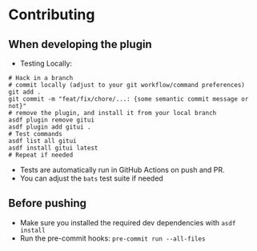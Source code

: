 # Contributing

## When developing the plugin

- Testing Locally:

```shell
# Hack in a branch
# commit locally (adjust to your git workflow/command preferences)
git add .
git commit -m "feat/fix/chore/...: {some semantic commit message or not}"
# remove the plugin, and install it from your local branch
asdf plugin remove gitui
asdf plugin add gitui .
# Test commands
asdf list all gitui
asdf install gitui latest
# Repeat if needed
```

- Tests are automatically run in GitHub Actions on push and PR.
- You can adjust the `bats` test suite if needed

## Before pushing

- Make sure you installed the required dev dependencies with `asdf install`
- Run the pre-commit hooks: `pre-commit run --all-files`
